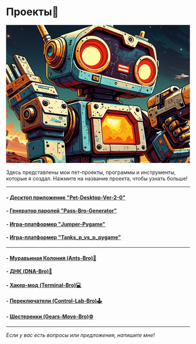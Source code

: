 # <div class="animate__animated animate__bounce">Проекты🤖</div>
<link rel="stylesheet" href="https://cdnjs.cloudflare.com/ajax/libs/animate.css/4.1.1/animate.min.css">

![robot](images/robot.jpg)

Здесь представлены мои пет-проекты, программы и инструменты, которые я создал. Нажмите на название проекта, чтобы узнать больше!

---

#### - [Десктоп приложение "Pet-Desktop-Ver-2-0"](project1.md)
#### - [Генератор паролей "Pass-Bro-Generator"](project2.md)
#### - [Игра-платформер "Jumper-Pygame"](project3.md)
#### - [Игра-платформер "Tanks_p_vs_p_pygame"](project4.md)

---

#### - [Муравьиная Колония (Ants-Bro)🐜](ant_colony/ants.html)
#### - [ДНК (DNA-Bro)🧬](..//graphs/dna/dna.html)
#### - [Хакер-мод (Terminal-Bro)💻](../hacking/hacking.md)
#### - [Переключатели (Control-Lab-Bro)🕹️](switches/switches_sliders.html)
#### - [Шестеренки (Gears-Move-Bro)⚙️](gears/gears_move.html)

---

*Если у вас есть вопросы или предложения, напишите мне!*

